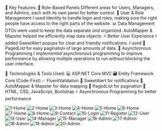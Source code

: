 🌟 Key Features:
🔑 Role-Based Panels
 Different areas for Users, Managers, and Admins, each with its own panel for better control.
👥 User & Role Management
 I used Identity to handle login and roles, making sure the right people have access to the right parts of the website.
📊 Data Management
DTOs were used to keep the data separate and organized.
AutoMapper & Mapster helped me efficiently map data objects.
⚡ Better User Experience
I added SweetAlert popups for clear and friendly notifications.
I used 📜 PagedList for easy pagination of large amounts of data.
🔄 Asynchronous Programming
 I implemented asynchronous programming to improve performance by allowing multiple operations to run without blocking the user interface.

🔧 Technologies & Tools Used:
💻 ASP.NET Core MVC
🗃️ Entity Framework Core (Code-First)
✅ FluentValidation
🎉 SweetAlert for notifications
🔄 AutoMapper & Mapster for data mapping
📑 PagedList for pagination
🎨 HTML, CSS, JavaScript, Bootstrap
⚡ Asynchronous Programming for better performance

![1-Home](https://github.com/user-attachments/assets/f06241d5-7448-4e5c-905a-3b823d5e1b6e)
![2-Home](https://github.com/user-attachments/assets/3d27d99a-c6ed-4e38-81a5-ad1087e0c315)
![3-Home](https://github.com/user-attachments/assets/ce2055ea-6f93-4691-bed1-97c67ff81f46)
![4-Home](https://github.com/user-attachments/assets/c9a4c5ab-f874-41db-85b6-195b3f4d6673)
![5-Home](https://github.com/user-attachments/assets/697e77c9-5bb9-4ad8-903c-fb26584a1136)
![6-Home](https://github.com/user-attachments/assets/bceb2081-777c-4779-ab43-14e587baa4ec)
![7-Home](https://github.com/user-attachments/assets/6846c7b9-2531-4265-9a98-ab913302ef29)
![8-Home](https://github.com/user-attachments/assets/8c9c7ee0-5120-45bf-a37b-affa09b7c329)
![9-Contact](https://github.com/user-attachments/assets/1b43469d-bb7e-44e4-880f-8e26adccff61)
![10-Login](https://github.com/user-attachments/assets/55bb9710-7ee4-4415-814f-086ea6ed0f32)
![11-Register](https://github.com/user-attachments/assets/d44d815a-2303-4e32-a81e-bf130c9b0397)
![12-User](https://github.com/user-attachments/assets/92357a8f-173a-4d1f-9819-cb865ce41225)
![13-User](https://github.com/user-attachments/assets/6c516709-402e-4cbe-bf56-fcbbb0890f61)
![14-Manager](https://github.com/user-attachments/assets/f17e3390-1ccf-408f-b288-0455e707ecf3)
![15-Manager](https://github.com/user-attachments/assets/0b20df1b-c374-4503-81bb-f53394864f9f)
![16-Admin](https://github.com/user-attachments/assets/2c1a7ef3-837d-4426-aa0b-530efcbde584)
![17-Admin](https://github.com/user-attachments/assets/9478fcb6-82f5-4efa-9c7c-ac8e16104836)
![18-Admin](https://github.com/user-attachments/assets/2eba5296-50e1-4fde-aa1c-63966678258f)
![19-Admin](https://github.com/user-attachments/assets/d8c28bb5-c80f-42aa-b51f-c5f0e5318292)
![20-Admin](https://github.com/user-attachments/assets/ac0f5647-773d-4a36-a199-429299d1ee16)
